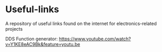 # Useful-links
A repository of useful links found on the internet for electronics-related projects

DDS Function generator: https://www.youtube.com/watch?v=Y1KE8eAC9Bk&feature=youtu.be<br>
